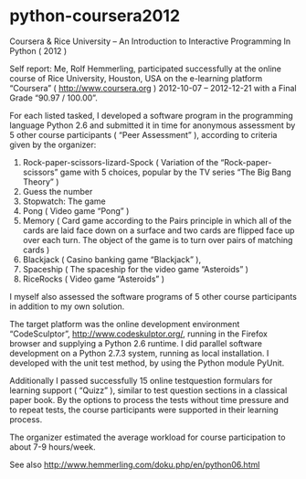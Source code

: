 # python-coursera2012
Coursera &amp; Rice University – An Introduction to Interactive Programming In Python ( 2012 )

Self report: Me, Rolf Hemmerling, participated successfully at the online course of Rice University, Houston, USA on the e-learning platform “Coursera” ( http://www.coursera.org ) 2012-10-07 – 2012-12-21 with a Final Grade “90.97 / 100.00”.

For each listed tasked, I developed a software program in the programming language Python 2.6 and submitted it in time for anonymous assessment by 5 other course participants ( “Peer Assessment” ), according to criteria given by the organizer:

1. Rock-paper-scissors-lizard-Spock ( Variation of the “Rock-paper-scissors” game with 5 choices, popular by the TV series “The Big Bang Theory” )
2. Guess the number
3. Stopwatch: The game
4. Pong ( Video game “Pong” )
5. Memory ( Card game according to the Pairs principle in which all of the cards are laid face down on a surface and two cards are flipped face up over each turn. The object of the game is to turn over pairs of matching cards )
6. Blackjack ( Casino banking game “Blackjack” ), 
7. Spaceship ( The spaceship for the video game “Asteroids” )
8. RiceRocks ( Video game “Asteroids” )

I myself also assessed  the software programs of 5 other course participants in addition to my own solution.

The target platform was the online development environment “CodeSculptor”, http://www.codeskulptor.org/, running in the Firefox browser and supplying a Python 2.6 runtime. I did parallel software development on a  Python 2.7.3 system, running as local installation. I developed with the unit test method, by using the  Python module PyUnit.

Additionally I passed successfully 15 online testquestion formulars for learning support ( “Quizz” ), similar to test question sections in a classical paper book. By the options to process the tests without time pressure and to repeat tests, the course participants were supported in their learning process.

The organizer estimated the average workload for course participation to about 7-9 hours/week.

See also
http://www.hemmerling.com/doku.php/en/python06.html
